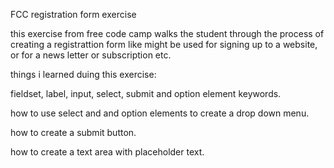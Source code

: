 FCC registration form exercise

this exercise from free code camp walks the student through the process of creating a registrattion form like might be used for signing up to a website, or for a news letter or subscription etc.

things i learned duing this exercise:

fieldset, label, input, select, submit and option element keywords.

how to use select and and option elements to create a drop down menu.

how to create a submit button.

how to create a text area with placeholder text.
